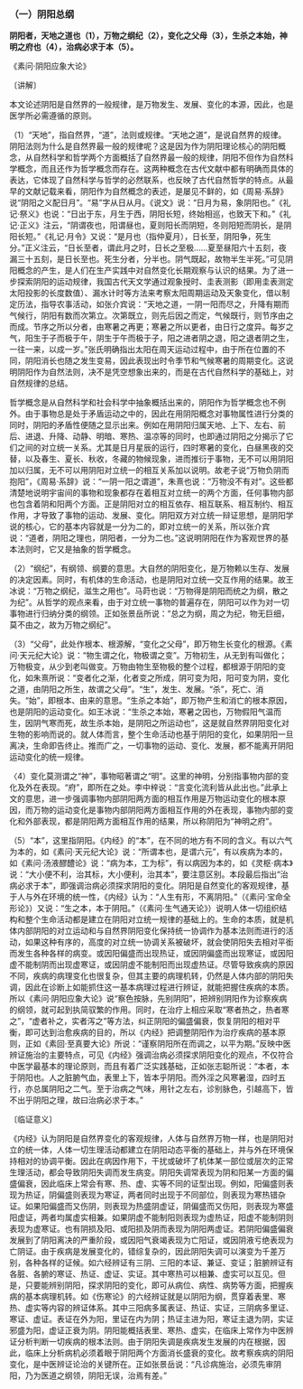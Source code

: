 ### （一）阴阳总纲

**阴阳者，天地之道也（1），万物之纲纪（2），变化之父母（3），生杀之本始，神明之府也（4），治病必求于本（5）。**

​《素问·阴阳应象大论》

〔讲解〕

本文论述阴阳是自然界的一般规律，是万物发生、发展、变化的本源，因此，也是医学所必需遵循的原则。

（1）“天地”，指自然界，“道”，法则或规律。“天地之道”，是说自然界的规律。阴阳法则为什么是自然界最一般的规律呢？这是因为作为阴阳理论核心的阴阳概念，从自然科学和哲学两个方面概括了自然界最一般的规律，阴阳不但作为自然科学概念，而且还作为哲学概念而存在。这两种概念在古代文献中都有明确而具体的表达，它体现了自然科学与哲学的必然联系，也反映了古代自然哲学的特点。从最早的文献记载来看，阴阳作为自然概念的表述，是屡见不鲜的，如《周易·系辞》说“阴阳之义配日月”。“易”字从日从月。《说文》说：“日月为易，象阴阳也。”《礼记·祭义》也说：“日出于东，月生于西，阴阳长短，终始相巡，也致天下和。”《礼记·正义》注云，“阴谓夜也，阳谓昼也，夏则阳长而阴短，冬则阳短而阴长，是阴阳长短。”《礼记·月令》又说：“是月也（指仲夏月），日长至，阴阳争，死生分。”正义注云，“日长至者，谓此月之时，日长之至极……夏至昼阳六十五刻，夜漏三十五刻，是日长至也。死生分者，分半也。阴气既起，故物半生半死。”可见阴阳概念的产生，是人们在生产实践中对自然变化长期观察与认识的结果。为了进一步探索阴阳的运动规律，我国古代天文学通过观象授时、圭表测影（即用圭表测定太阳投影的长度数值）、漏水计时等方法来考察太阳周期运动及天象变化，借以制定历法，指导农事活动，如张介宾说：“天地之道，一阴一阳而尽之，升降有期而气候行，阴阳有数而次第立。次第既立，则先后因之而定，气候既行，则节序由之而成。节序之所以分者，由寒暑之再更；寒暑之所以更者，由日行之度异。每岁之气，阳生于子而极于午，阴生于午而极于子，阳之进者阴之退，阳之退者阴之生，一往一来，以成一岁。”张氏明确指出太阳在周天运动过程中，由于所在位置的不同，阴阳消长也随之发生变易，因此表现出时令季节和气候寒暑的周期变化。这说明阴阳作为自然法则，决不是凭空想象出来的，而是在古代自然科学的基础上，对自然规律的总结。

哲学概念是从自然科学和社会科学中抽象概括出来的，阴阳作为哲学概念也不例外。由于事物总是处于矛盾运动之中的，因此在用阴阳概念对事物属性进行分类的同时，阴阳的矛盾性便随之显示出来。例如在用阴阳归属天地、上下、左右、前后、进退、升降、动静、明暗、寒热、温凉等的同时，也即通过阴阳之分揭示了它们之间的对立统一关系。尤其是日月星辰的运行，四时寒暑的变化，白昼黑夜的交替，以及春生、夏长、秋收，冬藏的物候现象，进而推衍于事物，无不可以用阴阳加以归属，无不可以用阴阳对立统一的相互关系加以说明。故老子说“万物负阴而抱阳”，《周易·系辞》说：“一阴一阳之谓道”，朱熹也说：“万物没不有对”。这些都清楚地说明宇宙间的事物和现象都存在着相互对立统一的两个方面，任何事物内部也包含着阴和阳两个方面。正是阴阳对立的相互依存、相互联系、相互制约、相互作用，才导致了事物的运动、发展、变化。阴阳双方对立统一辩证思想，是阴阳学说的核心，它的基本内容就是一分为二的，即对立统一的关系，所以张介宾说：“道者，阴阳之理也，阴阳者，一分为二也。”这说明阴阳在作为客观世界的基本法则时，它又是抽象的哲学概念。

（2）“纲纪”，有纲领、纲要的意思。大自然的阴阳变化，是万物赖以生存、发展的决定因素。同时，有机体的生命活动，也是阴阳对立统一交互作用的结果。故王冰说：“万物之纲纪，滋生之用也”。马莳也说：“万物得是阴阳而统之为纲，散之为纪”。从哲学的观点来看，由于对立统一事物的普遍存在，阴阳可以作为对一切事物进行归纳分类的纲领。正如张景岳所说：“总之为纲，周之为纪，物无巨细，莫不由之，故为万物之纲纪”。

（3）“父母”，此处作根本、根源解，“变化之父母”，即万物生长变化的根源。《素问·天元纪大论》说：“物生谓之化，物极谓之变”。万物初生，从无到有叫做化；万物极变，从少到老叫做变。万物由物生至物极的整个过程，都根源于阴阳的变化，如朱熹所说：“变者化之渐，化者变之所成，阴可变为阳，阳可变为阴，变化之道，由阴阳之所生，故谓之父母”。“生”，发生、发展。“杀”，死亡、消失。“始”，即根本、由来的意思。“生杀之本始”，即万物产生和消亡的根本原因，也是阴阳的运动变化。如王冰说：“生杀之本始，寒暑之因也，万物假阳气温而生，因阴气寒而死，故生杀本始，是阴阳之所运动也”，这是就自然界阴阳变化对生物的影响而说的。就人体而言，整个生命活动也基于阴阳的变化，如果阴阳一旦离决，生命即告终止。推而广之，一切事物的运动、变化、发展，都不能离开阴阳运动变化的统一规律。

〈4）变化莫测谓之“神”，事物昭著谓之“明”。这里的神明，分别指事物内部的变化及外在表现。“府”，即所在之处。李中梓说：“言变化流利皆从此出也。”此承上文的意思，进一步强调事物内部阴阳两方面的相互作用是万物运动变化的根本原因，而万物的运动变化是事物内部阴阳两方面相互作用的外在表现，事物内部的变化和外部表现，都是阴阳两方面相互作用的结果，所以称阴阳为“神明之府”。

（5）“本”，这里指阴阳。《内经》的“本”，在不同的地方有不同的含义。有以六气为本的，如《素问·天元纪大论》说：“所谓本也，是谓六元”，有以疾病为本的，如《素问·汤液醪醴论》说：“病为本，工为标”，有以病因为本的，如《灵枢·病本》说：“大小便不利，治其标，大小便利，治其本”，要注意区别。本段最后指出“治病必求于本”，即强调治病必须探求阴阳的变化。阴阳是自然变化的客观规律，基于人与外在环境的统一性，《内经》认为：“人生有形，不离阴阳。”（《素问·宝命全形论》）又说：“生之本，本于阴阳。”（《素问·生气通天论》）说明人体一切组织结构和整个生命活动都是建立在阴阳对立统一规律的基础上的。生命的本质，就是机体内部阴阳的对立运动和与自然界阴阳变化保持统一协调作为基本法则而进行的活动，如果这种有序的，高度的对立统一协调关系被破坏，就会使阴阳失去相对平銜而发生各种各样的病变。或因阳偏盛而出现热证，或因阴偏盛而出现寒证，或因阳虚不能制阴而出现虚寒证，或因阴虚不能制阳而出现虚热证。尽管导致疾病的原因不同，疾病的病理变化也很复杂，但其主要的病理机转，仍然是人体内部的阴阳失调，因此在诊断上如能抓住这一基本病理过程进行辨证，就能把握住疾病的本质。所以《素问·阴阳应象大论》说“察色按脉，先别阴阳”，把辨别阴阳作为诊察疾病的纲领，就可起到执简驭繁的作用。同时，在治疗上相应采取“寒者热之，热者寒之”，“虚者补之，实者泻之”等方法，纠正阴阳的偏盛偏衰，恢复阴阳的相对平衡，即可达到治愈疾病的目的，所以《内经》把调整阴阳作为治疗疾病的基本原则，正如《素回·至真要大论》所说：“谨察阴阳所在而调之，以平为期。”反映中医辨证施治的主要特点，可见《内经》强调治病必须探求阴阳变化的观点，不仅符合中医学最基本的理论原则，而且有着广泛实践基础，正如张志聪所说：“本者，本于阴阳也。人之脏腑气血，表里上下，皆本乎阴阳。而外淫之风寒暑湿，四时五行，亦总属阴阳之二气。至于治病之气味，用针之左右，诊别脉色，引越高下，皆不出乎阴阳之理，故曰治病必求于本。”

〔临证意义〕

《内经》认为阴阳是自然界变化的客观规律，人体与自然界万物一样，也是阴阳对立的统一体，人体一切生理活动都建立在阴阳动态平衡的基础上，并与外在环境保持相对的协调平衡。因此在病因作用下，干扰或破坏了机体某一部位或层次的正常生理活动，都会导致阴阳失调而发生病变。阴阳失调常表现为阴和阳某一方面的偏盛偏衰，因此临床上常会有寒、热、虚、实等不同的证型出现。例如，阳偏盛则表现为热证，阴偏盛则表现为寒证，两者同时出现于不同部位，则表现为寒热错杂证。如果阳偏盛而又伤阴，则表现为热盛阴虚证，阴偏盛而又伤阳，则表现为寒盛阳虚证，两者均属虚实相兼。如果阴虚不能制阳则表现为虚热证，阳虚不能制阴则表现为虚寒证。也有阴损及阳、或阳损及阴而表现为阴阳两虚证。若阴阳偏盛偏衰发展到了阴阳离决的严重阶段，或因阳气衰竭表现为亡阳证，或因阴液亏绝表现为亡阴证。由于疾病是发展变化的，错综复杂的，因此阴阳失调可以演变为千差万别，各种各样的证候。如六经辨证有三阴、三阳的本证、兼证、变证；脏腑辨证有各脏、各腑的寒证、热证、虚证、实证。其中寒热可以相兼、虚实可以互见。但是，只要能辨别阴阳，探求阴阳的变化，即可从病位、病性、病势等方面，把握疾病的基本病理机转。如《伤寒论》的六经辨证就是以阴阳为纲，贯穿着表里、寒热、虚实等内容的辨证体系。其中三阳病多属表证、热证、实证，三阴病多里证、寒证、虚证。表证在外为阳，里证在内为阴；热证主进为阳，寒证主退为阴，实证邪盛为阳，虚证正衰为阴。阴阳能概括表里、寒热、虚实，在临床上常作为中医辨证分析判断一切疾病的根本法则。由于阴阳失调是疾病发生发展的内在根据，因此，临床上分析病机必须着眼于阴阳两个方面消长盛衰的变化。故考察疾病的阴阳变化，是中医辨证论治的关键所在。正如张景岳说：“凡诊病施治，必须先审阴阳，乃为医道之纲领，阴阳无误，治焉有差。”

